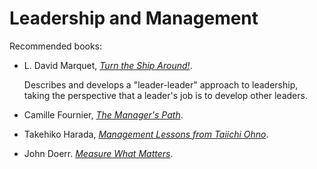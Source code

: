 # Leadership and Management

Recommended books:

* L. David Marquet, [_Turn the Ship Around!_](../bibliography/books.md/#marquet-2012).

  Describes and develops a "leader-leader" approach to leadership, taking the perspective
  that a leader's job is to develop other leaders.

* Camille Fournier, [_The Manager's Path_](../bibliography/books.md/#fournier-2017).

* Takehiko Harada, [_Management Lessons from Taiichi Ohno_](../bibliography/books.md/#harada-2015).

* John Doerr. [_Measure What Matters_](../bibliography/books.md/#doerr-2018).
